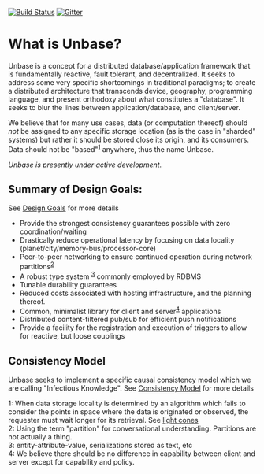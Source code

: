 [![Build Status](https://travis-ci.org/unbase/unbase.svg?branch=master)](https://travis-ci.org/unbase/unbase)
[![Gitter](https://badges.gitter.im/unbase/unbase.svg)](https://gitter.im/unbase/unbase?utm_source=badge&utm_medium=badge&utm_campaign=pr-badge)


# What is Unbase?

Unbase is a concept for a distributed database/application framework that is fundamentally reactive, fault tolerant, and decentralized. It seeks to address some very specific shortcomings in traditional paradigms; to create a distributed architecture that transcends device, geography, programming language, and present orthodoxy about what constitutes a "database". It seeks to blur the lines between application/database, and client/server.

We believe that for many use cases, data (or computation thereof) should _not_ be assigned to any specific storage location (as is the case in "sharded" systems) but rather it should be stored close its origin, and its consumers. Data should not be "based"<sup>[1](#footnote1)</sup> anywhere, thus the name Unbase.

*Unbase is presently under active development.*

## Summary of Design Goals:
See [Design Goals](docs/DESIGN_GOALS.md) for more details

* Provide the strongest consistency guarantees possible with zero coordination/waiting
* Drastically reduce operational latency by focusing on data locality (planet/city/memory-bus/processor-core)
* Peer-to-peer networking to ensure continued operation during network partitions<sup>[2](#footnote2)</sup>
* A robust type system <sup>[3](#footnote3)</sup> commonly employed by RDBMS
* Tunable durability guarantees
* Reduced costs associated with hosting infrastructure, and the planning thereof.
* Common, minimalist library for client and server<sup>[4](#footnote4)</sup> applications
* Distributed content-filtered pub/sub for efficient push notifications
* Provide a facility for the registration and execution of triggers to allow for reactive, but loose couplings

## Consistency Model

Unbase seeks to implement a specific causal consistency model which we are calling "Infectious Knowledge".
See [Consistency Model](docs/CONSISTENCY_MODEL.md) for more details

<a name="footnote1">1</a>: When data storage locality is determined by an algorithm which fails to consider the points in space where the data is originated or observed, the requester must wait longer for its retrieval. See [light cones](https://en.wikipedia.org/wiki/Light_cone)<br>
<a name="footnote2">2</a>: Using the term "partition" for conversational understanding. Partitions are not actually a thing.<br>
<a name="footnote3">3</a>: entity-attribute-value, serializations stored as text, etc<br>
<a name="footnote4">4</a>: We believe there should be no difference in capability between client and server except for capability and policy.
